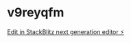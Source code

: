 # v9reyqfm

[Edit in StackBlitz next generation editor ⚡️](https://stackblitz.com/~/github.com/RSS1102/v9reyqfm)